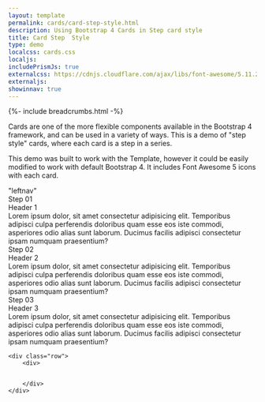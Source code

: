 ```yaml
---
layout: template
permalink: cards/card-step-style.html
description: Using Bootstrap 4 Cards in Step card style
title: Card Step  Style
type: demo
localcss: cards.css
localjs:
includePrismJs: true
externalcss: https://cdnjs.cloudflare.com/ajax/libs/font-awesome/5.11.2/css/all.min.css
externaljs:
showinnav: true
---
```


{%- include breadcrumbs.html -%}

<p>Cards are one of the more flexible components available in the Bootstrap 4 framework, and can be used in a variety of ways. This is a demo of "step style" cards, where each card is a step in a series.</p>
<p>This demo was built to work with the Template, however it could be easily modified to work with default Bootstrap 4. It includes Font Awesome 5 icons with each card.</p>


<div class="container">
	<div class="row">
		<div class="col-lg-3 d-none d-lg-block border">
			"leftnav"
		</div>
		<div class="col-lg-9">
			<div class="row mb-3">
				<div class="col px-0 px-lg-3">
					<div class="card card-step bt-3 bt-primary">
						<div class="row no-gutters">
							<div class="col-lg-3">
								<div class="card">
									<div class="card-header bg-tertiary h3 r-none"><i class="fas fa-air-freshener c-primary d-lg-none mr-1"></i>Step <span class="d-lg-block">01</span></div>
									<div class="card-body text-center d-none d-lg-block">
										<i class="fas fa-air-freshener c-primary"></i>
									</div>
								</div>
							</div>
							<div class="col">
								<div class="card">
									<div class="card-header">Header 1</div>
									<div class="card-body">Lorem ipsum dolor, sit amet consectetur adipisicing elit. Temporibus adipisci culpa perferendis doloribus quam esse eos iste commodi, asperiores odio alias sunt laborum. Ducimus facilis adipisci consectetur ipsam numquam praesentium?</div>
								</div>
							</div>
						</div>
					</div>
				</div>
			</div>
			<div class="row mb-3">
				<div class="col px-0 px-lg-3">
					<div class="card card-step bt-3 bt-primary">
						<div class="row no-gutters">
							<div class="col-lg-3">
								<div class="card">
									<div class="card-header bg-tertiary h3 r-none"><i class="fas fa-drumstick-bite c-primary d-lg-none mr-1"></i>Step <span class="d-lg-block">02</span></div>
									<div class="card-body text-center d-none d-lg-block">
										<i class="fas fa-drumstick-bite c-primary"></i>
									</div>
								</div>
							</div>					
							<div class="col">
								<div class="card">
									<div class="card-header">Header 2</div>
									<div class="card-body">Lorem ipsum dolor, sit amet consectetur adipisicing elit. Temporibus adipisci culpa perferendis doloribus quam esse eos iste commodi, asperiores odio alias sunt laborum. Ducimus facilis adipisci consectetur ipsam numquam praesentium?</div>
								</div>
							</div>
						</div>
					</div>
				</div>
			</div>
			<div class="row mb-3">
				<div class="col px-0 px-lg-3">
					<div class="card card-step bt-3 bt-primary">
						<div class="row no-gutters">
							<div class="col-lg-3">
								<div class="card">
									<div class="card-header bg-tertiary h3 r-none"><i class="fas fa-cat c-primary d-lg-none mr-1"></i>Step <span class="d-lg-block">03</span></div>
									<div class="card-body text-center d-none d-lg-block">
										<i class="fas fa-cat c-primary"></i>
									</div>
								</div>
							</div>					
							<div class="col">
								<div class="card">
									<div class="card-header">Header 3</div>
									<div class="card-body">Lorem ipsum dolor, sit amet consectetur adipisicing elit. Temporibus adipisci culpa perferendis doloribus quam esse eos iste commodi, asperiores odio alias sunt laborum. Ducimus facilis adipisci consectetur ipsam numquam praesentium?</div>
								</div>
							</div>
						</div>
					</div>
				</div>
			</div>	
		</div>
	</div>
	
	<div class="row">
		<div>
<pre><code class="language-markup line-numbers"><script type="prism-html-markup"><div class="card card-step bt-3 bt-primary">
	<div class="row no-gutters">
		<div class="col-lg-3">
			<div class="card">
				<div class="card-header bg-tertiary h3 r-none"><i class="fas fa-air-freshener c-primary d-lg-none mr-1"></i>Step <span class="d-lg-block">01</span></div>
				<div class="card-body text-center d-none d-lg-block">
					<i class="fas fa-air-freshener c-primary"></i>
				</div>
			</div>
		</div>
		<div class="col">
			<div class="card">
				<div class="card-header">Header 1</div>
				<div class="card-body">Lorem ipsum dolor, sit amet consectetur adipisicing elit.</div>
			</div>
		</div>
	</div>
</div></script></code></pre>
		</div>
	</div>

	
</div>




